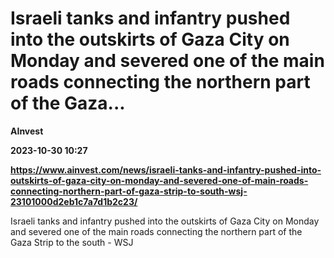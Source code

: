 # Israeli tanks and infantry pushed into the outskirts of Gaza City on Monday and severed one of the main roads connecting the northern part of the Gaza...
**AInvest**

**2023-10-30 10:27**

**https://www.ainvest.com/news/israeli-tanks-and-infantry-pushed-into-outskirts-of-gaza-city-on-monday-and-severed-one-of-main-roads-connecting-northern-part-of-gaza-strip-to-south-wsj-23101000d2eb1c7a7d1b2c23/**

Israeli tanks and infantry pushed into the outskirts of Gaza City on Monday and severed one of the main roads connecting the northern part of the Gaza Strip to the south - WSJ